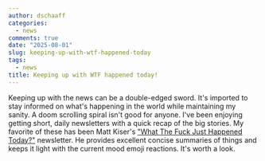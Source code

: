 ```yaml
---
author: dschaaff
categories:
  - news
comments: true
date: "2025-08-01"
slug: keeping-up-with-wtf-happened-today
tags:
  - news
title: Keeping up with WTF happened today!
---
```


Keeping up with the news can be a double-edged sword. It's imported to stay
informed on what's happening in the world while maintaining my sanity. A doom
scrolling spiral isn't good for anyone. I've been enjoying getting short, daily
newsletters with a quick recap of the big stories. My favorite of these has
been Matt Kiser's ["What The Fuck Just Happened
Today?"](https://whatthefuckjusthappenedtoday.com/about/) newsletter. He
provides excellent concise summaries of things and keeps it light with the
current mood emoji reactions. It's worth a look.
